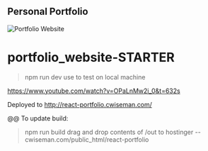 ## Personal Portfolio

![Portfolio Website](https://i.ibb.co/WgPMpts/image.png)
# portfolio_website-STARTER

>npm run dev
use to test on local machine

https://www.youtube.com/watch?v=OPaLnMw2i_0&t=632s

Deployed to http://react-portfolio.cwiseman.com/

@@ To update build:
>npm run build
drag and drop contents of /out to hostinger -- cwiseman.com/public_html/react-portfolio